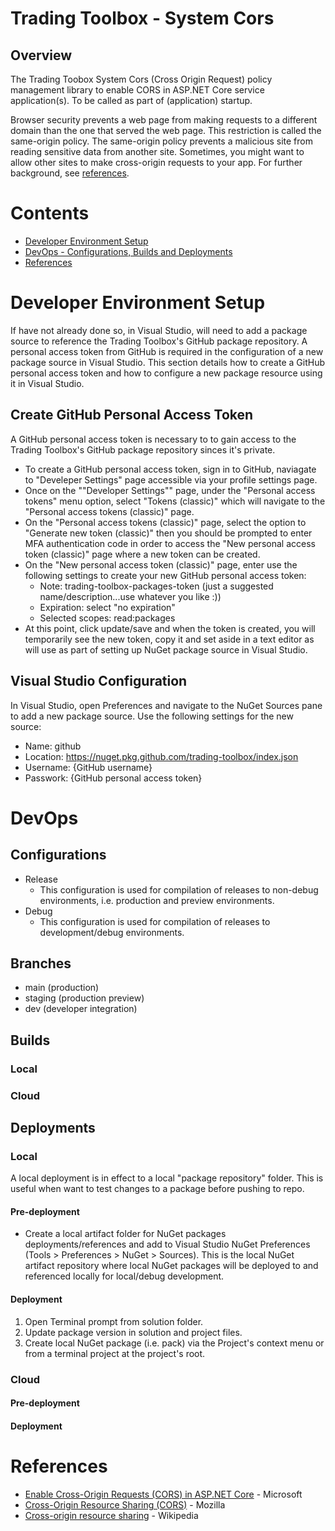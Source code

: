 ﻿# Trading Toolbox - System Cors

## Overview
The Trading Toobox System Cors (Cross Origin Request) policy management library to enable CORS in ASP.NET Core service application(s). To be called as part of (application) startup.

Browser security prevents a web page from making requests to a different domain than the one that served the web page. This restriction is called the same-origin policy. The same-origin policy prevents a malicious site from reading sensitive data from another site. Sometimes, you might want to allow other sites to make cross-origin requests to your app. For further background, see [references](References).

# Contents
- [Developer Environment Setup](#Developer+Environment+Setup)
- [DevOps - Configurations, Builds and Deployments](#DevOps)
- [References](#References)

# Developer Environment Setup
If have not already done so, in Visual Studio, will need to add a package source to reference the Trading Toolbox's GitHub package repository. A personal access token from GitHub is required in the configuration of a new package source in Visual Studio. This section details how to create a GitHub personal access token and how to configure a new package resource using it in Visual Studio.

## Create GitHub Personal Access Token
A GitHub personal access token is necessary to to gain access to the Trading Toolbox's GitHub package repository sinces it's private.
- To create a GitHub personal access token, sign in to GitHub, naviagate to "Develeper Settings" page accessible via your profile settings page.
- Once on the ""Developer Settings"" page, under the "Personal access tokens" menu option, select "Tokens (classic)" which will navigate to the "Personal access tokens (classic)" page.
- On the "Personal access tokens (classic)" page, select the option to "Generate new token (classic)" then you should be prompted to enter MFA authentication code in order to access the "New personal access token (classic)" page where a new token can be created.
- On the "New personal access token (classic)" page, enter use the following settings to create your new GitHub personal access token:
    - Note: trading-toolbox-packages-token (just a suggested name/description...use whatever you like :))
    - Expiration: select "no expiration"
    - Selected scopes: read:packages
- At this point, click update/save and when the token is created, you will temporarily see the new token, copy it and set aside in a text editor as will use as part of setting up NuGet package source in Visual Studio.

## Visual Studio Configuration
In Visual Studio, open Preferences and navigate to the NuGet Sources pane to add a new package source. Use the following settings for the new source:
- Name: github
- Location: https://nuget.pkg.github.com/trading-toolbox/index.json
- Username: {GitHub username}
- Passwork: {GitHub personal access token}

# DevOps
## Configurations
- Release
    - This configuration is used for compilation of releases to non-debug environments, i.e. production and preview environments.
- Debug
    - This configuration is used for compilation of releases to development/debug environments.

## Branches
- main (production)
- staging (production preview)
- dev (developer integration)

## Builds
### Local
### Cloud

## Deployments
### Local
A local deployment is in effect to a local "package repository" folder. This is useful when want to test changes to a package before pushing to repo.

#### Pre-deployment
* Create a local artifact folder for NuGet packages deployments/references and add to Visual Studio NuGet Preferences (Tools > Preferences > NuGet > Sources). This is the local NuGet artifact repository where local NuGet packages will be deployed to and referenced locally for local/debug development.

#### Deployment
1. Open Terminal prompt from solution folder.
2. Update package version in solution and project files.
3. Create local NuGet package (i.e. pack) via the Project's context menu or from a terminal project at the project's root.

### Cloud
#### Pre-deployment
#### Deployment

# References
- [Enable Cross-Origin Requests (CORS) in ASP.NET Core](https://docs.microsoft.com/en-us/aspnet/core/security/cors?view=aspnetcore-5.0) - Microsoft
- [Cross-Origin Resource Sharing (CORS)](https://developer.mozilla.org/en-US/docs/Web/HTTP/CORS) - Mozilla
- [Cross-origin resource sharing](https://en.wikipedia.org/wiki/Cross-origin_resource_sharing) - Wikipedia